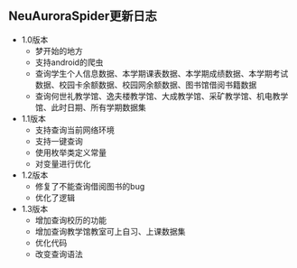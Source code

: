 ##  NeuAuroraSpider更新日志

- 1.0版本
    - 梦开始的地方
    - 支持android的爬虫
    - 查询学生个人信息数据、本学期课表数据、本学期成绩数据、本学期考试数据、校园卡余额数据、校园网余额数据、图书馆借阅书籍数据
    - 查询何世礼教学馆、逸夫楼教学馆、大成教学馆、采矿教学馆、机电教学馆、此时日期、所有学期数据集
- 1.1版本
    - 支持查询当前网络环境
    - 支持一键查询
    - 使用枚举类定义常量
    - 对变量进行优化
- 1.2版本
    - 修复了不能查询借阅图书的bug
    - 优化了逻辑
- 1.3版本
    - 增加查询校历的功能
    - 增加查询教学馆教室可上自习、上课数据集
    - 优化代码
    - 改变查询语法

